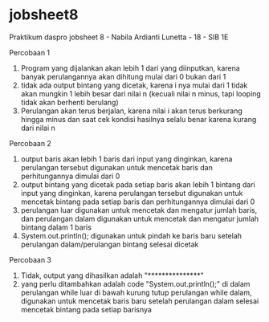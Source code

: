 # jobsheet8
Praktikum daspro jobsheet 8 - Nabila Ardianti Lunetta - 18 - SIB 1E

Percobaan 1
1. Program yang dijalankan akan lebih 1 dari yang diinputkan, karena banyak perulangannya akan dihitung mulai dari 0 bukan dari 1
2. tidak ada output bintang yang dicetak, karena i nya mulai dari 1 tidak akan mungkin 1 lebih besar dari nilai n (kecuali nilai n minus, tapi looping tidak akan berhenti berulang)
3. Perulangan akan terus berjalan, karena nilai i akan terus berkurang hingga minus dan saat cek kondisi hasilnya selalu benar karena kurang dari nilai n

Percobaan 2
1. output baris akan lebih 1 baris dari input yang dinginkan, karena perulangan tersebut digunakan untuk mencetak baris dan perhitungannya dimulai dari 0
2. output bintang yang dicetak pada setiap baris akan lebih 1 bintang dari input yang dinginkan, karena perulangan tersebut digunakan untuk mencetak bintang pada setiap baris dan perhitungannya dimulai dari 0
3. perulangan luar digunakan untuk mencetak dan mengatur jumlah baris, dan perulangan dalam digunakan untuk mencetak dan mengatur jumlah bintang dalam 1 baris
4. System.out.println(); digunakan untuk pindah ke baris baru setelah perulangan dalam/perulangan bintang selesai dicetak

Percobaan 3
1. Tidak, output yang dihasilkan adalah "***************"
2. yang perlu ditambahkan adalah code "System.out.println();" di dalam perulangan while luar di bawah kurung tutup perulangan while dalam, digunakan untuk mencetak baris baru setelah perulangan dalam selesai mencetak bintang pada setiap barisnya